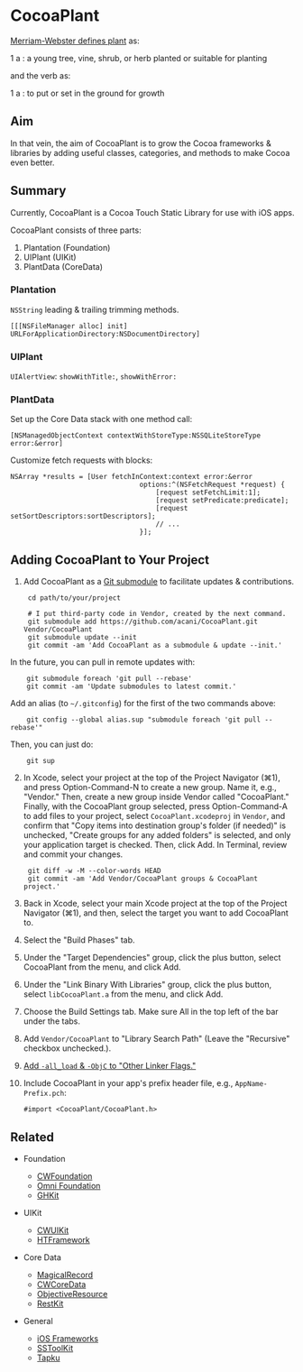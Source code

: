 CocoaPlant
==========

[Merriam-Webster defines plant][1] as:

1 a : a young tree, vine, shrub, or herb planted or suitable for planting

and the verb as:

1 a : to put or set in the ground for growth <plant seeds>


Aim
---

In that vein, the aim of CocoaPlant is to grow the Cocoa frameworks & libraries
by adding useful classes, categories, and methods to make Cocoa even better.


Summary
-------

Currently, CocoaPlant is a Cocoa Touch Static Library for use with iOS apps.

CocoaPlant consists of three parts:

1. Plantation (Foundation)
2. UIPlant (UIKit)
3. PlantData (CoreData)

### Plantation

`NSString` leading & trailing trimming methods.

    [[[NSFileManager alloc] init] URLForApplicationDirectory:NSDocumentDirectory]

### UIPlant

`UIAlertView`: `showWithTitle:`, `showWithError:`

### PlantData

Set up the Core Data stack with one method call:

    [NSManagedObjectContext contextWithStoreType:NSSQLiteStoreType error:&error]

Customize fetch requests with blocks:

    NSArray *results = [User fetchInContext:context error:&error
                                    options:^(NSFetchRequest *request) {
                                        [request setFetchLimit:1];
                                        [request setPredicate:predicate];
                                        [request setSortDescriptors:sortDescriptors];
                                        // ...
                                    }];


Adding CocoaPlant to Your Project
---------------------------------

1. Add CocoaPlant as a [Git submodule][2] to facilitate updates & contributions.

        cd path/to/your/project
        
        # I put third-party code in Vendor, created by the next command.
        git submodule add https://github.com/acani/CocoaPlant.git Vendor/CocoaPlant
        git submodule update --init
        git commit -am 'Add CocoaPlant as a submodule & update --init.'

  In the future, you can pull in remote updates with:

        git submodule foreach 'git pull --rebase'
        git commit -am 'Update submodules to latest commit.'

  Add an alias (to `~/.gitconfig`) for the first of the two commands above:

        git config --global alias.sup "submodule foreach 'git pull --rebase'"

  Then, you can just do:

        git sup

2. In Xcode, select your project at the top of the Project Navigator (⌘1), and press Option-Command-N to create a new group. Name it, e.g., "Vendor." Then, create a new group inside Vendor called "CocoaPlant." Finally, with the CocoaPlant group selected, press Option-Command-A to add files to your project, select `CocoaPlant.xcodeproj` in `Vendor`, and confirm that "Copy items into destination group's folder (if needed)" is unchecked, "Create groups for any added folders" is selected, and only your application target is checked. Then, click Add. In Terminal, review and commit your changes.

        git diff -w -M --color-words HEAD
        git commit -am 'Add Vendor/CocoaPlant groups & CocoaPlant project.'

3. Back in Xcode, select your main Xcode project at the top of the Project Navigator (⌘1), and then, select the target you want to add CocoaPlant to.

4. Select the "Build Phases" tab.

5. Under the "Target Dependencies" group, click the plus button, select CocoaPlant from the menu, and click Add.

6. Under the "Link Binary With Libraries" group, click the plus button, select `libCocoaPlant.a` from the menu, and click Add.

7. Choose the Build Settings tab. Make sure All in the top left of the bar under the tabs.

8. Add `Vendor/CocoaPlant` to "Library Search Path" (Leave the "Recursive" checkbox unchecked.).

9. [Add `-all_load` & `-ObjC` to "Other Linker Flags."][3]

10. Include CocoaPlant in your app's prefix header file, e.g., `AppName-Prefix.pch`:

        #import <CocoaPlant/CocoaPlant.h>


Related
-------

* Foundation
  * [CWFoundation][4]
  * [Omni Foundation][5]
  * [GHKit][6]

* UIKit
  * [CWUIKit][7]
  * [HTFramework][8]

* Core Data
  * [MagicalRecord][9]
  * [CWCoreData][10]
  * [ObjectiveResource][11]
  * [RestKit][12]

* General
  * [iOS Frameworks][13]
  * [SSToolKit][14]
  * [Tapku][15]


  [1]: http://www.merriam-webster.com/dictionary/plant
  [2]: http://book.git-scm.com/5_submodules.html
  [3]: http://developer.apple.com/library/mac/#qa/qa1490/_index.html
  [4]: https://github.com/jayway/CWFoundation
  [5]: http://www.omnigroup.com/company/developer/
  [6]: http://gabriel.github.com/gh-kit/
  [7]: https://github.com/jayway/CWUIKit
  [8]: https://github.com/huddletech/HTFramework
  [9]: https://github.com/magicalpanda/MagicalRecord
  [10]: https://github.com/jayway/CWCoreData
  [11]: http://iphoneonrails.com/
  [12]: http://restkit.org/
  [13]: http://iosframeworks.com/
  [14]: http://sstoolk.it/
  [15]: http://tapku.com/
